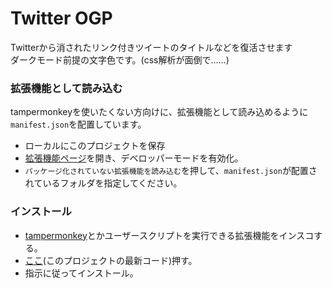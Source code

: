 # Twitter OGP

Twitterから消されたリンク付きツイートのタイトルなどを復活させます  
ダークモード前提の文字色です。(css解析が面倒で……)

### 拡張機能として読み込む
tampermonkeyを使いたくない方向けに、拡張機能として読み込めるように`manifest.json`を配置しています。  
- ローカルにこのプロジェクトを保存
- [拡張機能ページ](chrome://extensions/)を開き、デベロッパーモードを有効化。  
- `パッケージ化されていない拡張機能を読み込む`を押して、`manifest.json`が配置されているフォルダを指定してください。


### インストール
- [tampermonkey](https://www.tampermonkey.net/)とかユーザースクリプトを実行できる拡張機能をインスコする。
- [ここ](https://github.com/oz0820/browser-userscript/raw/main/twitter-ogp/twitter-ogp.user.js)(このプロジェクトの最新コード)押す。
- 指示に従ってインストール。
